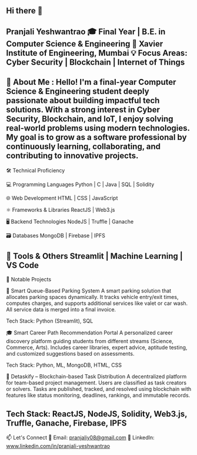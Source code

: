 ## Hi there 👋
Pranjali Yeshwantrao
🎓 Final Year | B.E. in Computer Science & Engineering
📍 Xavier Institute of Engineering, Mumbai
💡 Focus Areas: Cyber Security | Blockchain | Internet of Things
---
🌟 About Me :
Hello! I'm a final-year Computer Science & Engineering student deeply passionate about building impactful tech solutions. With a strong interest in Cyber Security, Blockchain, and IoT, I enjoy solving real-world problems using modern technologies. My goal is to grow as a software professional by continuously learning, collaborating, and contributing to innovative projects.
---
🛠️ Technical Proficiency

💻 Programming Languages
Python | C | Java | SQL | Solidity

🌐 Web Development
HTML | CSS | JavaScript

⚛️ Frameworks & Libraries
ReactJS | Web3.js

🖥️ Backend Technologies
NodeJS | Truffle | Ganache

🗃️ Databases
MongoDB | Firebase | IPFS

🧰 Tools & Others
Streamlit | Machine Learning | VS Code
---
📂 Notable Projects

🚗 Smart Queue-Based Parking System
A smart parking solution that allocates parking spaces dynamically. It tracks vehicle entry/exit times, computes charges, and supports additional services like valet or car wash. All service data is merged into a final invoice.

Tech Stack: Python (Streamlit), SQL

🎓 Smart Career Path Recommendation Portal
A personalized career discovery platform guiding students from different streams (Science, Commerce, Arts). Includes career libraries, expert advice, aptitude testing, and customized suggestions based on assessments.

Tech Stack: Python, ML, MongoDB, HTML, CSS

🔗 Detaskify – Blockchain-based Task Distribution
A decentralized platform for team-based project management. Users are classified as task creators or solvers. Tasks are published, tracked, and resolved using blockchain with features like status monitoring, deadlines, rankings, and immutable records.

Tech Stack: ReactJS, NodeJS, Solidity, Web3.js, Truffle, Ganache, Firebase, IPFS
---
📫 Let's Connect
📧 Email: pranjaliy08@gmail.com
🔗 LinkedIn: www.linkedin.com/in/pranjali-yeshwantrao


